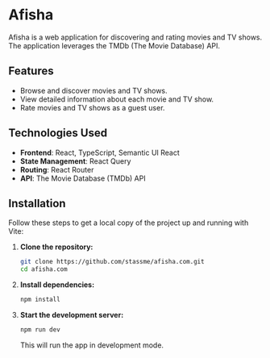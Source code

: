 # Afisha

Afisha is a web application for discovering and rating movies and TV shows. The application leverages the TMDb (The Movie Database) API.
## Features
- Browse and discover movies and TV shows.
- View detailed information about each movie and TV show.
- Rate movies and TV shows as a guest user.

## Technologies Used
- **Frontend**: React, TypeScript, Semantic UI React
- **State Management**: React Query
- **Routing**: React Router
- **API**: The Movie Database (TMDb) API

## Installation
Follow these steps to get a local copy of the project up and running with Vite:

1. **Clone the repository:**
    ```bash
    git clone https://github.com/stassme/afisha.com.git
    cd afisha.com
    ```

2. **Install dependencies:**
    ```bash
    npm install
    ```

3. **Start the development server:**
    ```bash
    npm run dev
    ```

    This will run the app in development mode. 
